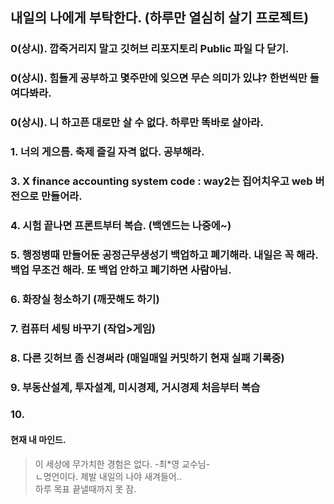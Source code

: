 ## 내일의 나에게 부탁한다. (하루만 열심히 살기 프로젝트)

### 0(상시). 깝죽거리지 말고 깃허브 리포지토리 Public 파일 다 닫기.
### 0(상시). 힘들게 공부하고 몇주만에 잊으면 무슨 의미가 있냐? 한번씩만 들여다봐라.
### 0(상시). 니 하고픈 대로만 살 수 없다. 하루만 똑바로 살아라.  
### 1. 너의 게으름. 축제 즐길 자격 없다. 공부해라.
### 3. X finance accounting system code : way2는 집어치우고 web 버전으로 만들어라.
### 4. 시험 끝나면 프론트부터 복습. (백엔드는 나중에~)
### 5. 행정병때 만들어둔 공정근무생성기 백업하고 폐기해라. 내일은 꼭 해라. 백업 무조건 해라. 또 백업 안하고 폐기하면 사람아님.
### 6. 화장실 청소하기 (깨끗해도 하기)
### 7. 컴퓨터 세팅 바꾸기 (작업>게임)
### 8. 다른 깃허브 좀 신경써라 (매일매일 커밋하기 현재 실패 기록중)
### 9. 부동산설계, 투자설계, 미시경제, 거시경제 처음부터 복습 
### 10. 


#### 현재 내 마인드.
> 이 세상에 무가치한 경험은 없다. -최*영 교수님- <br>
> ㄴ명언이다. 제발 내일의 나야 새겨들어.. <br>
> 하루 목표 끝낼때까지 못 잠.
